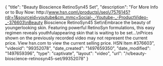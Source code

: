 {
    "title": "Beauty Bioscience RetinoSyn45 Set",
    "description": "For More Info or to Buy Now: http:\/\/www.hsn.com\/products\/seo\/7576145?rdr=1&sourceid=youtube&cm_mmc=Social-_-Youtube-_-ProductVideo-_-376603\nBeauty Bioscience RetinoSyn45 Set\nEmbrace the beauty of youngerlooking skin. Featuring powerful RetinoSyn formulations, this easy regimen reveals youthfulappearing skin that is waiting to be set...\nPrices shown on the previously recorded video may not represent the current price.  View hsn.com to view the current selling price. HSN Item #376603",
    "videoid": "99352078",
    "date_created": "1497659350",
    "date_modified": "1497659396",
    "type": "captivate",
    "layout": "video",
    "url": "\/v\/beauty-bioscience-retinosyn45-set\/99352078"
}